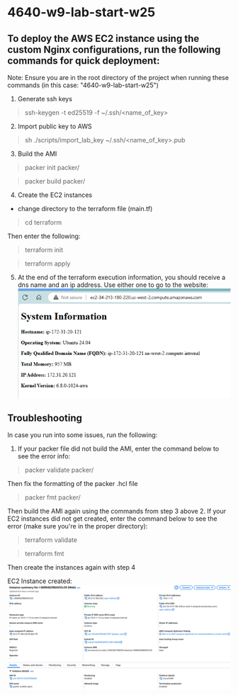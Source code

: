 # 4640-w9-lab-start-w25

## To deploy the AWS EC2 instance using the custom Nginx configurations, run the following commands for quick deployment:
Note: Ensure you are in the root directory of the project when running these commands (in this case: "4640-w9-lab-start-w25")
1. Generate ssh keys
> ssh-keygen -t ed25519 -f ~/.ssh/<name_of_key>
2. Import public key to AWS
> sh ./scripts/import_lab_key ~/.ssh/<name_of_key>.pub
3. Build the AMI
> packer init packer/

> packer build packer/
4. Create the EC2 instances
- change directory to the terraform file (main.tf)
> cd terraform

Then enter the following:
> terraform init

> terraform apply
5. At the end of the terraform execution information, you should receive a dns name and an ip address. Use either one to go to the website:
![alt text](image.png)

## Troubleshooting
In case you run into some issues, run the following:
1. If your packer file did not build the AMI, enter the command below to see the error info:
> packer validate packer/

Then fix the formatting of the packer .hcl file
> packer fmt packer/

Then build the AMI again using the commands from step 3 above
2. If your EC2 instances did not get created, enter the command below to see the error (make sure you're in the proper directory):
> terraform validate

> terraform fmt

Then create the instances again with step 4

EC2 Instance created:
![alt text](image-1.png)